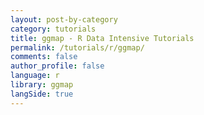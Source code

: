 ```yaml
---
layout: post-by-category
category: tutorials
title: ggmap - R Data Intensive Tutorials
permalink: /tutorials/r/ggmap/
comments: false
author_profile: false
language: r
library: ggmap
langSide: true
---
```

